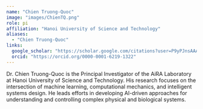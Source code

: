 ```yaml
---
name: "Chien Truong-Quoc"
image: "images/ChienTQ.png"
role: pi
affiliation: "Hanoi University of Science and Technology"
aliases:
  - "Chien Truong-Quoc"
links:
  google_scholar: "https://scholar.google.com/citations?user=P9yPJnsAAAAJ&hl=en"
  orcid: "https://orcid.org/0000-0001-6219-1322"
---
```


Dr. Chien Truong-Quoc is the Principal Investigator of the AiRA Laboratory at Hanoi University of Science and Technology. His research focuses on the intersection of machine learning, computational mechanics, and intelligent systems design. He leads efforts in developing AI-driven approaches for understanding and controlling complex physical and biological systems.
